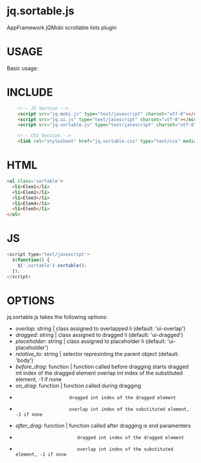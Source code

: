 # jq.sortable.js

AppFramework jQMobi scrollable lists plugin



# USAGE

Basic usage:

INCLUDE
====

```html
    <!-- JS Section -->
    <script src="jq.mobi.js" type="text/javascript" charset="utf-8"></script>
    <script src="jq.ui.js" type="text/javascript" charset="utf-8"></script>
    <script src="jq.sortable.js" type="text/javascript" charset="utf-8"></script>

    <!-- CSS Section -->
    <link rel="stylesheet" href="jq.sortable.css" type="text/css" media="screen" charset="utf-8">
```

HTML
====

```html
<ul class='sortable'>
  <li>Elem1</li>
  <li>Elem2</li>
  <li>Elem3</li>
  <li>Elem4</li>
  <li>Elem5</li>
</ul>
```

JS
====

```js
<script type='text/javascript'>
  $(function() {
    $('.sortable').sortable();
  });
</script>
```

OPTIONS
====

jq.sortable.js takes the following options:

 *  *overlap*: string | class assigned to overlapped li (default: 'ui-overlap')
 *  *dragged*: string | class assigned to dragged li (default: 'ui-dragged')
 *  *placeholder*: string | class assigned to placeholder li (default: 'ui-placeholder')
 *  *relative_to*: string | selector represinting the parent object (default: 'body')
 *  *before_drag*: function | function called before dragging starts 
                               dragged int index of the dragged element
                             overlap int index of the substituted element, -1 if none
 *  *on_drag*: function | function called during dragging 
 *                         dragged int index of the dragged element
 *                         overlap int index of the substituted element, -1 if none
 *  *after_drag*: function | function called after dragging is end paramenters
 *                            dragged int index of the dragged element
 *                            overlap int index of the substituted element, -1 if none

